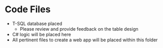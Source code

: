 # Code Files  
- T-SQL database placed  
  - Please review and provide feedback on the table design  
- C# logic will be placed here  
- All pertinent files to create a web app will be placed within this folder
